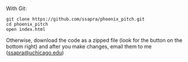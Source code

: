 
With Git:
```
git clone https://github.com/ssapra/phoenix_pitch.git
cd phoenix_pitch
open index.html
```

Otherwise, download the code as a zipped file (look for the button on the bottom right) and after you make changes, email them to me (ssapra@uchicago.edu)
